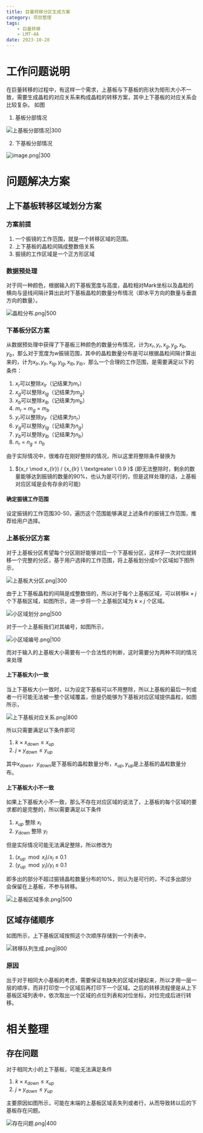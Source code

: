 ```yaml
---
title: 巨量转移分区生成方案
category: 项目整理
tags: 
    - 巨量转移
    - LMT-4A
date: 2023-10-28
---
```


# 工作问题说明

在巨量转移的过程中，有这样一个需求，上基板与下基板的形状为矩形大小不一致，需要生成晶粒的对应关系来构成晶粒的转移方案，其中上下基板的对应关系会比较复杂。
如图
1. 基板分部情况

![上基板分部情况|300](https://cdn.jsdelivr.net/gh/Ailurus-2233/PicGo-ImageRepo@main/work-Image/202310111433597.png)

2. 下基板分部情况

![image.png|300](https://cdn.jsdelivr.net/gh/Ailurus-2233/PicGo-ImageRepo@main/work-Image/202310111435319.png)

# 问题解决方案

## 上下基板转移区域划分方案

### 方案前提

1. 一个振镜的工作范围，就是一个转移区域的范围。
2. 上下基板的晶粒间隔成整数倍关系
3. 振镜的工作区域是一个正方形区域

### 数据预处理

对于同一种颜色，根据输入的下基板宽度与高度，晶粒相对Mark坐标以及晶粒的横向与竖线间隔计算出此时下基板晶粒的数量分布情况（即水平方向的数量与垂直方向的数量）。

![晶粒分布.png|500](https://cdn.jsdelivr.net/gh/Ailurus-2233/PicGo-ImageRepo@main/work-Image/%E6%99%B6%E7%B2%92%E5%88%86%E5%B8%83.png)


### 下基板分区方案

从数据预处理中获得了下基板三种颜色的数量分布情况，计为$x_r, y_r, x_g, y_g, x_b, y_b$，那么对于宽度为$w$振镜范围，其中的晶粒数量分布是可以根据晶粒间隔计算出来的，计为$x_{lr}, y_{lr}, x_{lg}, y_{lg}, x_{lb}, y_{lb}$，那么一个合理的工作范围，是需要满足以下的条件：

1. $x_r$可以整除$x_{lr}$（记结果为$m_r$）
2. $x_g$可以整除$x_{lg}$（记结果为$m_g$）
3. $x_b$可以整除$x_{lb}$（记结果为$m_b$）
4. $m_r$ = $m_g$ = $m_b$
5. $y_r$可以整除$y_{lr}$（记结果为$n_r$）
6. $y_g$可以整除$y_{lg}$（记结果为$n_g$）
7. $y_b$可以整除$y_{lb}$（记结果为$n_b$）
8. $n_r$ = $n_g$ = $n_b$

由于实际情况中，很难存在刚好整除的情况，所以这里将整除条件替换为

1. $(x_r \mod x_{lr}) / {x_{lr} \ \textgreater \ 0.9 }$ (即无法整除时，剩余的数量能够达到振镜的数量的90%，也认为是可行的，但是这样处理的话，上基板对应区域是会有存余的可能)

#### 确定振镜工作范围

设定振镜的工作范围30-50，遍历这个范围能够满足上述条件的振镜工作范围，推荐给用户选择。

### 上基板分区方案

对于上基板分区希望每个分区刚好能够对应一个下基板分区，这样子一次对位就转移一个完整的分区，基于用户选择的工作范围，将上基板划分成n个区域如下图所示，

![上基板大分区.png|300](https://cdn.jsdelivr.net/gh/Ailurus-2233/PicGo-ImageRepo@main/work-Image/%E4%B8%8A%E5%9F%BA%E6%9D%BF%E5%A4%A7%E5%88%86%E5%8C%BA.png)

由于上下基板晶粒的间隔是成整数倍的，所以对于每个上基板区域，可以转移$k \times j$个下基板区域，如图所示，进一步将一个上基板区域为 $k \times j$ 个区域。

![小区域划分.png|500](https://cdn.jsdelivr.net/gh/Ailurus-2233/PicGo-ImageRepo@main/work-Image/%E5%B0%8F%E5%8C%BA%E5%9F%9F%E5%88%92%E5%88%86.png)

对于一个上基板我们对其编号，如图所示，

![小区域编号.png|100](https://cdn.jsdelivr.net/gh/Ailurus-2233/PicGo-ImageRepo@main/work-Image/%E5%B0%8F%E5%8C%BA%E5%9F%9F%E7%BC%96%E5%8F%B7.png)

而对于输入的上基板大小需要有一个合法性的判断，这时需要分为两种不同的情况来处理

#### 上下基板大小一致

当上下基板大小一致时，以为设定下基板可以不用整除，所以上基板的最后一列或者一行可能无法被一整个区域覆盖，但是仍能够为下基板对应区域提供晶粒，如图所示，

![上下基板对应关系.png|800](https://cdn.jsdelivr.net/gh/Ailurus-2233/PicGo-ImageRepo@main/work-Image/%E4%B8%8A%E4%B8%8B%E5%9F%BA%E6%9D%BF%E5%AF%B9%E5%BA%94%E5%85%B3%E7%B3%BB.png)

所以只需要满足以下条件即可
1. $k \times x_{down} \leq x_{up}$
2. $j \times y_{down} \leq y_{up}$

其中$x_{down}，y_{down}$是下基板的晶粒数量分布，$x_{up}, y_{up}$是上基板的晶粒数量分布。

#### 上下基板大小不一致

如果上下基板大小不一致，那么不存在对应区域的说法了，上基板的每个区域的要求都的是完整的，所以需要满足以下条件

1. $x_{up}$ 整除 $x_l$
2. $y_{down}$ 整除 $y_l$

但是实际情况可能无法满足整除，所以修改为

1. $(x_{up} \mod x_{l}) / {x_{l} \ \leq \ 0.1 }$
2. $(y_{up} \mod y_{l}) / {y_{l} \ \leq \ 0.1 }$

即多出的部分不超过振镜晶粒数量分布的10%，则认为是可行的，不过多出部分会保留在上基板，不参与转移。

![上基板区域多余.png|500](https://cdn.jsdelivr.net/gh/Ailurus-2233/PicGo-ImageRepo@main/work-Image/%E4%B8%8A%E5%9F%BA%E6%9D%BF%E5%8C%BA%E5%9F%9F%E5%A4%9A%E4%BD%99.png)


## 区域存储顺序

如图所示，上下基板区域按照这个次顺序存储到一个列表中，

![转移队列生成.png|800](https://cdn.jsdelivr.net/gh/Ailurus-2233/PicGo-ImageRepo@main/work-Image/%E8%BD%AC%E7%A7%BB%E9%98%9F%E5%88%97%E7%94%9F%E6%88%90.png)


### 原因
出于对于相同大小基板的考虑，需要保证有缺失的区域对硬起来，所以才用一层一层的顺序，而非打印空一个区域后再打印下一个区域。之后的转移流程便是从上下基板区域列表中，依次取出一个区域的点位列表和对位坐标，对位完成后进行转移。

# 相关整理

## 存在问题

对于相同大小的上下基板，可能无法满足条件
1. $k \times x_{down} \leq x_{up}$
2. $j \times y_{down} \leq y_{up}$

主要原因如图所示，可能在末端的上基板区域丢失列或者行，从而导致转以后的下基板存在问题。

![存在问题.png|400](https://cdn.jsdelivr.net/gh/Ailurus-2233/PicGo-ImageRepo@main/work-Image/%E5%AD%98%E5%9C%A8%E9%97%AE%E9%A2%98.png)
